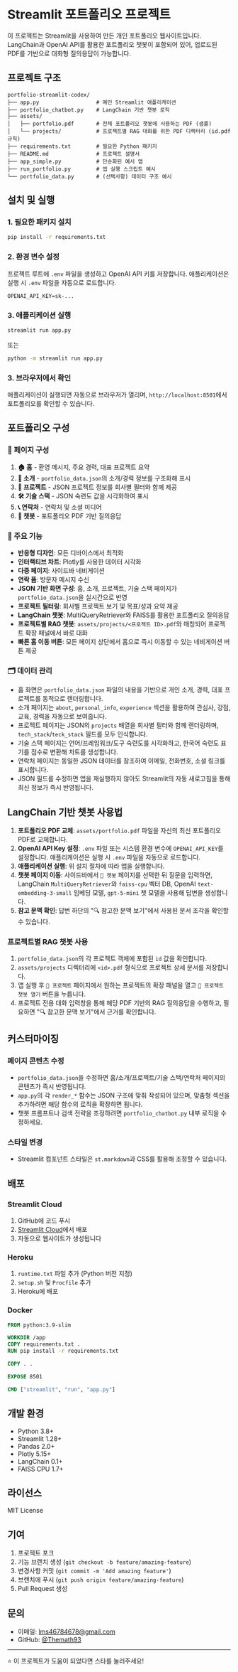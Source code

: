 # Streamlit 포트폴리오 프로젝트

이 프로젝트는 Streamlit을 사용하여 만든 개인 포트폴리오 웹사이트입니다. LangChain과 OpenAI API를 활용한 포트폴리오 챗봇이 포함되어 있어, 업로드된 PDF를 기반으로 대화형 질의응답이 가능합니다.

## 프로젝트 구조

```
portfolio-streamlit-codex/
├── app.py                  # 메인 Streamlit 애플리케이션
├── portfolio_chatbot.py    # LangChain 기반 챗봇 로직
├── assets/
│   ├── portfolio.pdf       # 전체 포트폴리오 챗봇에 사용하는 PDF (샘플)
│   └── projects/           # 프로젝트별 RAG 대화를 위한 PDF 디렉터리 (id.pdf 규칙)
├── requirements.txt        # 필요한 Python 패키지
├── README.md               # 프로젝트 설명서
├── app_simple.py           # 단순화된 예시 앱
├── run_portfolio.py        # 앱 실행 스크립트 예시
└── portfolio_data.py       # (선택사항) 데이터 구조 예시
```

## 설치 및 실행

### 1. 필요한 패키지 설치

```bash
pip install -r requirements.txt
```

### 2. 환경 변수 설정

프로젝트 루트에 `.env` 파일을 생성하고 OpenAI API 키를 저장합니다. 애플리케이션은 실행 시 `.env` 파일을 자동으로 로드합니다.

```
OPENAI_API_KEY=sk-...
```

### 3. 애플리케이션 실행

```bash
streamlit run app.py
```

또는

```bash
python -m streamlit run app.py
```

### 3. 브라우저에서 확인

애플리케이션이 실행되면 자동으로 브라우저가 열리며, `http://localhost:8501`에서 포트폴리오를 확인할 수 있습니다.

## 포트폴리오 구성

### 📄 페이지 구성

1. **🏠 홈** - 환영 메시지, 주요 경력, 대표 프로젝트 요약
2. **👤 소개** - `portfolio_data.json`의 소개/경력 정보를 구조화해 표시
3. **💼 프로젝트** - JSON 프로젝트 정보를 회사별 필터와 함께 제공
4. **🛠️ 기술 스택** - JSON 숙련도 값을 시각화하여 표시
5. **📞 연락처** - 연락처 및 소셜 미디어
6. **🤖 챗봇** - 포트폴리오 PDF 기반 질의응답

### 🎨 주요 기능

- **반응형 디자인**: 모든 디바이스에서 최적화
- **인터랙티브 차트**: Plotly를 사용한 데이터 시각화
- **다중 페이지**: 사이드바 네비게이션
- **연락 폼**: 방문자 메시지 수신
- **JSON 기반 화면 구성**: 홈, 소개, 프로젝트, 기술 스택 페이지가 `portfolio_data.json`을 실시간으로 반영
- **프로젝트 필터링**: 회사별 프로젝트 보기 및 목표/성과 요약 제공
- **LangChain 챗봇**: MultiQueryRetriever와 FAISS를 활용한 포트폴리오 질의응답
- **프로젝트별 RAG 챗봇**: `assets/projects/<프로젝트 ID>.pdf`와 매칭되어 프로젝트 확장 패널에서 바로 대화
- **빠른 홈 이동 버튼**: 모든 페이지 상단에서 홈으로 즉시 이동할 수 있는 네비게이션 버튼 제공

### 🗂 데이터 관리

- 홈 화면은 `portfolio_data.json` 파일의 내용을 기반으로 개인 소개, 경력, 대표 프로젝트를 동적으로 렌더링합니다.
- 소개 페이지는 `about`, `personal_info`, `experience` 섹션을 활용하여 관심사, 강점, 교육, 경력을 자동으로 보여줍니다.
- 프로젝트 페이지는 JSON의 `projects` 배열을 회사별 필터와 함께 렌더링하며, `tech_stack`/`teck_stack` 필드를 모두 인식합니다.
- 기술 스택 페이지는 언어/프레임워크/도구 숙련도를 시각화하고, 한국어 숙련도 표기를 점수로 변환해 차트를 생성합니다.
- 연락처 페이지는 동일한 JSON 데이터를 참조하여 이메일, 전화번호, 소셜 링크를 표시합니다.
- JSON 필드를 수정하면 앱을 재실행하지 않아도 Streamlit의 자동 새로고침을 통해 최신 정보가 즉시 반영됩니다.

## LangChain 기반 챗봇 사용법

1. **포트폴리오 PDF 교체**: `assets/portfolio.pdf` 파일을 자신의 최신 포트폴리오 PDF로 교체합니다.
2. **OpenAI API Key 설정**: `.env` 파일 또는 시스템 환경 변수에 `OPENAI_API_KEY`를 설정합니다. 애플리케이션은 실행 시 `.env` 파일을 자동으로 로드합니다.
3. **애플리케이션 실행**: 위 설치 절차에 따라 앱을 실행합니다.
4. **챗봇 페이지 이동**: 사이드바에서 `🤖 챗봇` 페이지를 선택한 뒤 질문을 입력하면, LangChain `MultiQueryRetriever`와 `faiss-cpu` 벡터 DB, OpenAI `text-embedding-3-small` 임베딩 모델, `gpt-5-mini` 챗 모델을 사용해 답변을 생성합니다.
5. **참고 문맥 확인**: 답변 하단의 "🔍 참고한 문맥 보기"에서 사용된 문서 조각을 확인할 수 있습니다.

### 프로젝트별 RAG 챗봇 사용

1. `portfolio_data.json`의 각 프로젝트 객체에 포함된 `id` 값을 확인합니다.
2. `assets/projects` 디렉터리에 `<id>.pdf` 형식으로 프로젝트 상세 문서를 저장합니다.
3. 앱 실행 후 `💼 프로젝트` 페이지에서 원하는 프로젝트의 확장 패널을 열고 `🤖 프로젝트 챗봇 열기` 버튼을 누릅니다.
4. 프로젝트 전용 대화 입력창을 통해 해당 PDF 기반의 RAG 질의응답을 수행하고, 필요하면 "🔍 참고한 문맥 보기"에서 근거를 확인합니다.

## 커스터마이징

### 페이지 콘텐츠 수정

- `portfolio_data.json`을 수정하면 홈/소개/프로젝트/기술 스택/연락처 페이지의 콘텐츠가 즉시 반영됩니다.
- `app.py`의 각 `render_*` 함수는 JSON 구조에 맞춰 작성되어 있으며, 맞춤형 섹션을 추가하려면 해당 함수의 로직을 확장하면 됩니다.
- 챗봇 프롬프트나 검색 전략을 조정하려면 `portfolio_chatbot.py` 내부 로직을 수정하세요.

### 스타일 변경

- Streamlit 컴포넌트 스타일은 `st.markdown`과 CSS를 활용해 조정할 수 있습니다.

## 배포

### Streamlit Cloud

1. GitHub에 코드 푸시
2. [Streamlit Cloud](https://streamlit.io/cloud)에서 배포
3. 자동으로 웹사이트가 생성됩니다

### Heroku

1. `runtime.txt` 파일 추가 (Python 버전 지정)
2. `setup.sh` 및 `Procfile` 추가
3. Heroku에 배포

### Docker

```dockerfile
FROM python:3.9-slim

WORKDIR /app
COPY requirements.txt .
RUN pip install -r requirements.txt

COPY . .

EXPOSE 8501

CMD ["streamlit", "run", "app.py"]
```

## 개발 환경

- Python 3.8+
- Streamlit 1.28+
- Pandas 2.0+
- Plotly 5.15+
- LangChain 0.1+
- FAISS CPU 1.7+

## 라이선스

MIT License

## 기여

1. 프로젝트 포크
2. 기능 브랜치 생성 (`git checkout -b feature/amazing-feature`)
3. 변경사항 커밋 (`git commit -m 'Add amazing feature'`)
4. 브랜치에 푸시 (`git push origin feature/amazing-feature`)
5. Pull Request 생성

## 문의

- 이메일: lms46784678@gmail.com
- GitHub: [@Themath93](https://github.com/Themath93)

---

⭐ 이 프로젝트가 도움이 되었다면 스타를 눌러주세요!
